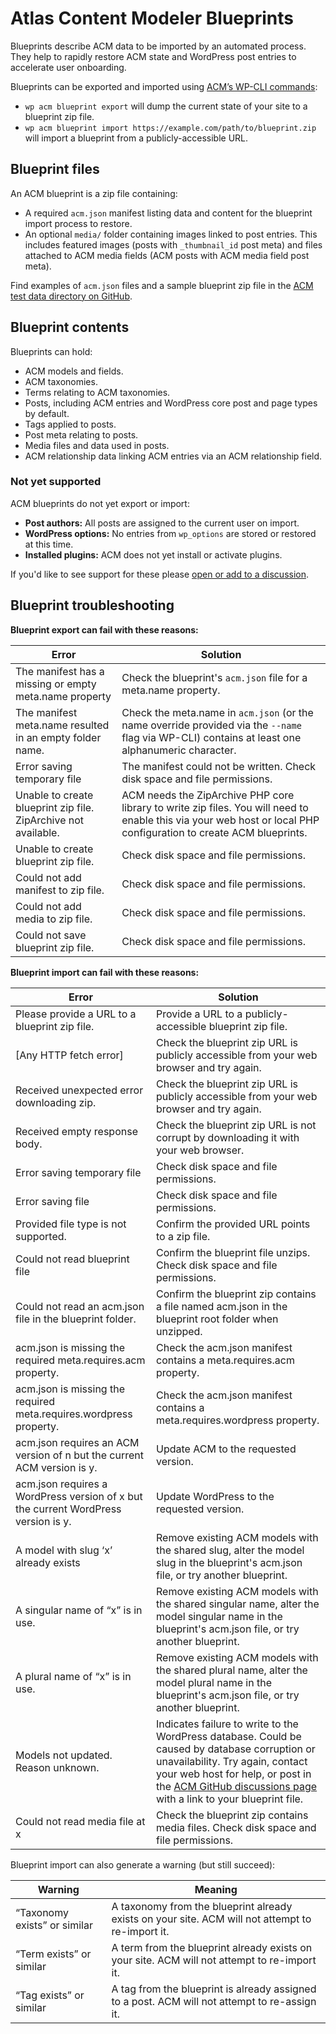 # Atlas Content Modeler Blueprints

Blueprints describe ACM data to be imported by an automated process. They help to rapidly restore ACM state and WordPress post entries to accelerate user onboarding.

Blueprints can be exported and imported using [ACM’s WP-CLI commands](../wp-cli/index.md):

- `wp acm blueprint export` will dump the current state of your site to a blueprint zip file.
- `wp acm blueprint import https://example.com/path/to/blueprint.zip` will import a blueprint from a publicly-accessible URL.

## Blueprint files

An ACM blueprint is a zip file containing:

- A required `acm.json` manifest listing data and content for the blueprint import process to restore.
- An optional `media/` folder containing images linked to post entries. This includes featured images (posts with `_thumbnail_id` post meta) and files attached to ACM media fields (ACM posts with ACM media field post meta).

Find examples of `acm.json` files and a sample blueprint zip file in the [ACM test data directory on GitHub](https://github.com/wpengine/atlas-content-modeler/tree/main/tests/integration/blueprints/test-data/
).

## Blueprint contents

Blueprints can hold:

- ACM models and fields.
- ACM taxonomies.
- Terms relating to ACM taxonomies.
- Posts, including ACM entries and WordPress core post and page types by default.
- Tags applied to posts.
- Post meta relating to posts.
- Media files and data used in posts.
- ACM relationship data linking ACM entries via an ACM relationship field.

### Not yet supported

ACM blueprints do not yet export or import:

- **Post authors:** All posts are assigned to the current user on import.
- **WordPress options:** No entries from `wp_options` are stored or restored at this time.
- **Installed plugins:** ACM does not yet install or activate plugins.

If you'd like to see support for these please [open or add to a discussion](https://github.com/wpengine/atlas-content-modeler/discussions).


## Blueprint troubleshooting

**Blueprint export can fail with these reasons:**

| Error | Solution |
| ----- | -------- |
| The manifest has a missing or empty meta.name property | Check the blueprint's `acm.json` file for a meta.name property. |
| The manifest meta.name resulted in an empty folder name. | Check the meta.name in `acm.json` (or the name override provided via the `--name` flag via WP-CLI) contains at least one alphanumeric character. |
| Error saving temporary file | The manifest could not be written. Check disk space and file permissions. |
| Unable to create blueprint zip file. ZipArchive not available. | ACM needs the ZipArchive PHP core library to write zip files. You will need to enable this via your web host or local PHP configuration to create ACM blueprints. |
| Unable to create blueprint zip file. | Check disk space and file permissions. |
| Could not add manifest to zip file. | Check disk space and file permissions. |
| Could not add media to zip file. | Check disk space and file permissions. |
| Could not save blueprint zip file. | Check disk space and file permissions. |


**Blueprint import can fail with these reasons:**

| Error | Solution |
| ----- | -------- |
| Please provide a URL to a blueprint zip file. | Provide a URL to a publicly-accessible blueprint zip file. |
| [Any HTTP fetch error] | Check the blueprint zip URL is publicly accessible from your web browser and try again. |
| Received unexpected error downloading zip. | Check the blueprint zip URL is publicly accessible from your web browser and try again. |
| Received empty response body. | Check the blueprint zip URL is not corrupt by downloading it with your web browser. |
| Error saving temporary file | Check disk space and file permissions. |
| Error saving file | Check disk space and file permissions. |
| Provided file type is not supported. | Confirm the provided URL points to a zip file. |
| Could not read blueprint file | Confirm the blueprint file unzips. Check disk space and file permissions. |
| Could not read an acm.json file in the blueprint folder. | Confirm the blueprint zip contains a file named acm.json in the blueprint root folder when unzipped. |
| acm.json is missing the required meta.requires.acm property. | Check the acm.json manifest contains a meta.requires.acm property. |
| acm.json is missing the required meta.requires.wordpress property. | Check the acm.json manifest contains a meta.requires.wordpress property. |
| acm.json requires an ACM version of n but the current ACM version is y. | Update ACM to the requested version. |
| acm.json requires a WordPress version of x but the current WordPress version is y. | Update WordPress to the requested version. |
| A model with slug ‘x’ already exists | Remove existing ACM models with the shared slug, alter the model slug in the blueprint's acm.json file, or try another blueprint. |
| A singular name of “x” is in use. | Remove existing ACM models with the shared singular name, alter the model singular name in the blueprint's acm.json file, or try another blueprint. |
| A plural name of “x” is in use. | Remove existing ACM models with the shared plural name, alter the model plural name in the blueprint's acm.json file, or try another blueprint. |
| Models not updated. Reason unknown. | Indicates failure to write to the WordPress database. Could be caused by database corruption or unavailability. Try again, contact your web host for help, or post in the [ACM GitHub discussions page](https://github.com/wpengine/atlas-content-modeler/discussions) with a link to your blueprint file. |
| Could not read media file at x | Check the blueprint zip contains media files. Check disk space and file permissions. |


Blueprint import can also generate a warning (but still succeed):

| Warning | Meaning |
| ----- | -------- |
| “Taxonomy exists” or similar | A taxonomy from the blueprint already exists on your site. ACM will not attempt to re-import it. |
| “Term exists” or similar | A term from the blueprint already exists on your site. ACM will not attempt to re-import it. |
| “Tag exists” or similar | A tag from the blueprint is already assigned to a post. ACM will not attempt to re-assign it. |
